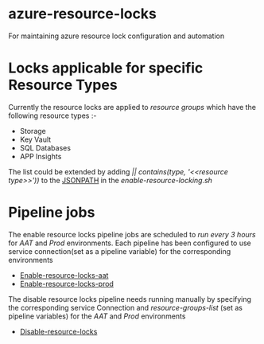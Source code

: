 # azure-resource-locks
For maintaining azure resource lock configuration and automation

# Locks applicable for specific Resource Types
Currently the resource locks are applied to *resource groups* which have the following resource types :- 
* Storage
* Key Vault
* SQL Databases
* APP Insights

The list could be extended by adding *|| contains(type, '<<*resource type*>>'))* to the [JSONPATH](https://github.com/hmcts/azure-resource-locks/blob/056dc8882431966269951abbef2f5dd9fd727e5e/scripts/enable-resource-locking.sh#L4) in the *enable-resource-locking.sh*

# Pipeline jobs
The enable resource locks pipeline jobs are scheduled to *run every 3 hours* for *AAT* and *Prod* environments. Each pipeline has been configured to use service connection(set as a pipeline variable) for the corresponding environments
* [Enable-resource-locks-aat](https://dev.azure.com/hmcts/CNP/_build?definitionId=421)
* [Enable-resource-locks-prod](https://dev.azure.com/hmcts/CNP/_build?definitionId=422)


The disable resource locks pipeline needs running manually by  specifying the corresponding service Connection and *resource-groups-list* (set as pipeline variables) for the *AAT* and *Prod* environments
* [Disable-resource-locks](https://dev.azure.com/hmcts/CNP/_build?definitionId=423)
